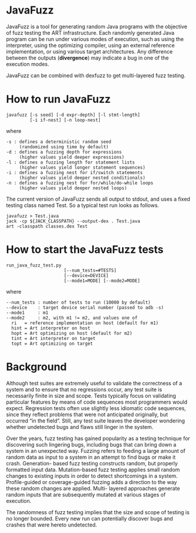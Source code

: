JavaFuzz
========

JavaFuzz is a tool for generating random Java programs with the objective
of fuzz testing the ART infrastructure. Each randomly generated Java program
can be run under various modes of execution, such as using the interpreter,
using the optimizing compiler, using an external reference implementation,
or using various target architectures. Any difference between the outputs
(**divergence**) may indicate a bug in one of the execution modes.

JavaFuzz can be combined with dexfuzz to get multi-layered fuzz testing.

How to run JavaFuzz
===================

    javafuzz [-s seed] [-d expr-depth] [-l stmt-length]
             [-i if-nest] [-n loop-nest]

where

    -s : defines a deterministic random seed
         (randomized using time by default)
    -d : defines a fuzzing depth for expressions
         (higher values yield deeper expressions)
    -l : defines a fuzzing length for statement lists
         (higher values yield longer statement sequences)
    -i : defines a fuzzing nest for if/switch statements
         (higher values yield deeper nested conditionals)
    -n : defines a fuzzing nest for for/while/do-while loops
         (higher values yield deeper nested loops)

The current version of JavaFuzz sends all output to stdout, and uses
a fixed testing class named Test. So a typical test run looks as follows.

    javafuzz > Test.java
    jack -cp ${JACK_CLASSPATH} --output-dex . Test.java
    art -classpath classes.dex Test

How to start the JavaFuzz tests
===============================

    run_java_fuzz_test.py
                          [--num_tests=#TESTS]
                          [--device=DEVICE]
                          [--mode1=MODE] [--mode2=MODE]

where

    --num_tests : number of tests to run (10000 by default)
    --device    : target device serial number (passed to adb -s)
    --mode1     : m1
    --mode2     : m2, with m1 != m2, and values one of
      ri   = reference implementation on host (default for m1)
      hint = Art interpreter on host
      hopt = Art optimizing on host (default for m2)
      tint = Art interpreter on target
      topt = Art optimizing on target

Background
==========

Although test suites are extremely useful to validate the correctness of a
system and to ensure that no regressions occur, any test suite is necessarily
finite in size and scope. Tests typically focus on validating particular
features by means of code sequences most programmers would expect. Regression
tests often use slightly less idiomatic code sequences, since they reflect
problems that were not anticipated originally, but occurred “in the field”.
Still, any test suite leaves the developer wondering whether undetected bugs
and flaws still linger in the system.

Over the years, fuzz testing has gained popularity as a testing technique for
discovering such lingering bugs, including bugs that can bring down a system
in an unexpected way. Fuzzing refers to feeding a large amount of random data
as input to a system in an attempt to find bugs or make it crash. Generation-
based fuzz testing constructs random, but properly formatted input data.
Mutation-based fuzz testing applies small random changes to existing inputs
in order to detect shortcomings in a system. Profile-guided or coverage-guided
fuzzing adds a direction to the way these random changes are applied. Multi-
layered approaches generate random inputs that are subsequently mutated at
various stages of execution.

The randomness of fuzz testing implies that the size and scope of testing is no
longer bounded. Every new run can potentially discover bugs and crashes that were
hereto undetected.
